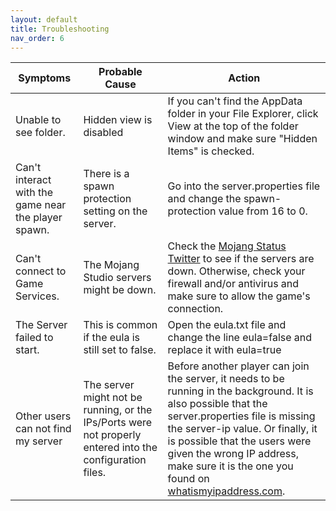 ```yaml
---
layout: default
title: Troubleshooting
nav_order: 6
---
```


| **Symptoms** | **Probable Cause** | **Action** |
| ------------ | ------------------ | ---------- |
| Unable to see folder. | Hidden view is disabled | If you can't find the AppData folder in your File Explorer, click View at the top of the folder window and make sure "Hidden Items" is checked. |
| Can't interact with the game near the player spawn. | There is a spawn protection setting on the server. | Go into the server.properties file and change the spawn-protection value from 16 to 0. |
| Can't connect to Game Services. | The Mojang Studio servers might be down. | Check the [Mojang Status Twitter](https://twitter.com/MojangStatus) to see if the servers are down. Otherwise, check your firewall and/or antivirus and make sure to allow the game's connection. |
| The Server failed to start. | This is common if the eula is still set to false. | Open the eula.txt file and change the line eula=false and replace it with eula=true |
| Other users can not find my server | The server might not be running, or the IPs/Ports were not properly entered into the configuration files. | Before another player can join the server, it needs to be running in the background. It is also possible that the server.properties file is missing the server-ip value. Or finally, it is possible that the users were given the wrong IP address, make sure it is the one you found on [whatismyipaddress.com](https://whatismyipaddress.com/). |

